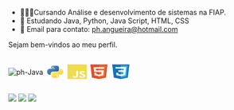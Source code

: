 
- 👨🏼‍🎓Cursando Análise e desenvolvimento de sistemas na FIAP.
- 📖 Estudando Java, Python, Java Script, HTML, CSS
- 💬 Email para contato: ph.angueira@hotmail.com

 Sejam bem-vindos ao meu perfil.
 
<div style="display: inline_block"><br>
   <img align="center" alt="ph-Java" height="30" width="40"  src="https://cdn.jsdelivr.net/gh/devicons/devicon/icons/java/java-original-wordmark.svg" />
   <img align="center" alt="ph-Python" height="30" width="40" src="https://raw.githubusercontent.com/devicons/devicon/master/icons/python/python-original.svg"> 
  <img align="center" alt="ph-Js" height="30" width="40" src="https://raw.githubusercontent.com/devicons/devicon/master/icons/javascript/javascript-plain.svg">
  <img align="center" alt="ph-HTML" height="30" width="40" src="https://raw.githubusercontent.com/devicons/devicon/master/icons/html5/html5-original.svg">
  <img align="center" alt="ph-CSS" height="30" width="40" src="https://raw.githubusercontent.com/devicons/devicon/master/icons/css3/css3-original.svg">          
</div>

##

<div>
   <a href="https://www.linkedin.com/in/paulo-henrique-angueira-224436245/" target="_blank"><img src="https://img.shields.io/badge/-LinkedIn-%230077B5?style=for-the-badge&logo=linkedin&logoColor=white" target="_blank"></a> 
   <a href = "mailto:phangueira@gmail.com"><img src="https://img.shields.io/badge/-Gmail-%23333?style=for-the-badge&logo=gmail&logoColor=white" target="_blank"></a>
   <a href="https://instagram.com/ph_angueira" target="_blank"><img src="https://img.shields.io/badge/-Instagram-%23E4405F?style=for-the-badge&logo=instagram&logoColor=white" target="_blank"></a>
</div>
